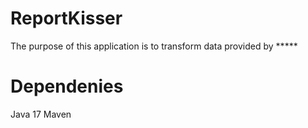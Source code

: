 # ReportKisser
The purpose of this application is to transform data provided by *****

# Dependenies
Java 17
Maven

